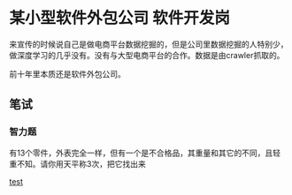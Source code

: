 # 某小型软件外包公司 软件开发岗

来宣传的时候说自己是做电商平台数据挖掘的，但是公司里数据挖掘的人特别少，做深度学习的几乎没有。没有与大型电商平台的合作。数据是由crawler抓取的。

前十年里本质还是软件外包公司。


## 笔试

### 智力题

有13个零件，外表完全一样，但有一个是不合格品，其重量和其它的不同，且轻重不知。请你用天平称3次，把它找出来

[test](https://www.zybang.com/question/f43e57dc361245796534085abf2031d8.html "Title")
